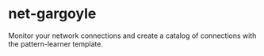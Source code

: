# net-gargoyle
Monitor your network connections and create a catalog of connections with the pattern-learner template.
